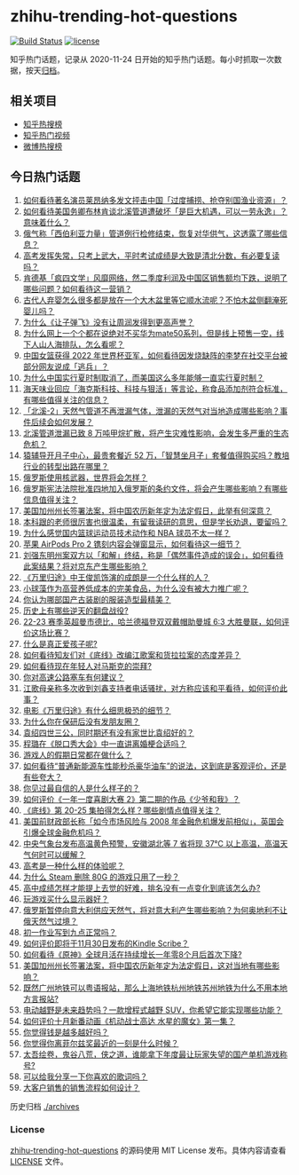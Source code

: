 # zhihu-trending-hot-questions

[![Build Status](https://github.com/justjavac/zhihu-trending-hot-questions/workflows/ci/badge.svg?branch=master)](https://github.com/justjavac/zhihu-trending-hot-questions/actions)
[![license](https://img.shields.io/github/license/justjavac/zhihu-trending-hot-questions)](https://github.com/justjavac/zhihu-trending-hot-questions/blob/master/LICENSE)

知乎热门话题，记录从 2020-11-24 日开始的知乎热门话题。每小时抓取一次数据，按天[归档](./archives)。

## 相关项目

- [知乎热搜榜](https://github.com/justjavac/zhihu-trending-top-search)
- [知乎热门视频](https://github.com/justjavac/zhihu-trending-hot-video)
- [微博热搜榜](https://github.com/justjavac/weibo-trending-hot-search)

## 今日热门话题

<!-- BEGIN -->
<!-- 最后更新时间 Mon Oct 03 2022 02:27:35 GMT+0800 (China Standard Time) -->

1. [如何看待著名演员莱昂纳多发文抨击中国「过度捕捞、抢夺别国渔业资源」？](https://www.zhihu.com/question/557317660)
1. [如何看待美国务卿布林肯谈北溪管道遭破坏「是巨大机遇，可以一劳永逸」？意味着什么？](https://www.zhihu.com/question/557383077)
1. [俄气称「西伯利亚力量」管道例行检修结束，恢复对华供气，这透露了哪些信息？](https://www.zhihu.com/question/556997507)
1. [高考发挥失常，只考上武大，平时考试成绩是大致是清北分数，有必要复读吗？](https://www.zhihu.com/question/338818378)
1. [肯德基「疯四文学」风靡网络，然二季度利润及中国区销售额均下跌，说明了哪些问题？如何看待这一营销？](https://www.zhihu.com/question/557324204)
1. [古代人弃婴怎么很多都是放在一个大木盆里等它顺水流呢？不怕木盆侧翻淹死婴儿吗？](https://www.zhihu.com/question/437680542)
1. [为什么《让子弹飞》没有让周润发得到更高声誉？](https://www.zhihu.com/question/22647053)
1. [为什么网上一个个都在说绝对不买华为mate50系列，但是线上预售一空，线下人山人海排队，怎么看呢？](https://www.zhihu.com/question/552339578)
1. [中国女篮获得 2022 年世界杯亚军，如何看待因发烧缺阵的李梦在社交平台被部分网友说成「逃兵」？](https://www.zhihu.com/question/557278801)
1. [为什么中国实行夏时制取消了，而美国这么多年能够一直实行夏时制？](https://www.zhihu.com/question/20309772)
1. [海天味业回应「海克斯科技、科技与狠活」等言论，称食品添加剂符合标准，有哪些值得关注的信息？](https://www.zhihu.com/question/557148861)
1. [「北溪-2」天然气管道不再泄漏气体，泄漏的天然气对当地造成哪些影响？事件后续会如何发展？](https://www.zhihu.com/question/557315335)
1. [北溪管道泄漏已致 8 万吨甲烷扩散，将产生灾难性影响，会发生多严重的生态危机？](https://www.zhihu.com/question/557427741)
1. [猿辅导开月子中心，最贵套餐近 52 万，「智慧坐月子」套餐值得购买吗？教培行业的转型出路在哪里？](https://www.zhihu.com/question/557197381)
1. [俄罗斯使用核武器，世界将会怎样？](https://www.zhihu.com/question/557282007)
1. [俄罗斯宪法法院批准四地加入俄罗斯的条约文件，将会产生哪些影响？有哪些信息值得关注？](https://www.zhihu.com/question/557404003)
1. [美国加州州长签署法案，将中国农历新年定为法定假日，此举有何深意？](https://www.zhihu.com/question/557321212)
1. [本科跟的老师很厉害也很温柔，有留我读研的意思，但是学长劝退，要留吗？](https://www.zhihu.com/question/556136790)
1. [为什么感觉国内篮球运动员技术动作和 NBA 球员不太一样？](https://www.zhihu.com/question/61311600)
1. [苹果 AirPods Pro 2 镌刻内容会弹窗显示，如何看待这一细节？](https://www.zhihu.com/question/556157524)
1. [刘强东明州案双方以「和解」终结，称是「偶然事件造成的误会」，如何看待此案结果？将对京东产生哪些影响？](https://www.zhihu.com/question/557364312)
1. [《万里归途》中王俊凯饰演的成朗是一个什么样的人？](https://www.zhihu.com/question/555843749)
1. [小球藻作为高营养低成本的完美食品，为什么没有被大力推广呢？](https://www.zhihu.com/question/506434416)
1. [你认为哪部国产古装剧的服装造型最精美？](https://www.zhihu.com/question/543147612)
1. [历史上有哪些逆天的翻盘战役?](https://www.zhihu.com/question/555618507)
1. [22-23 赛季英超曼市德比，哈兰德福登双双戴帽助曼城 6:3 大胜曼联，如何评价这场比赛？](https://www.zhihu.com/question/557417954)
1. [什么是真正爱孩子呢?](https://www.zhihu.com/question/550523397)
1. [如何看待知友们对《底线》改编江歌案和货拉拉案的态度差异？](https://www.zhihu.com/question/557176788)
1. [如何看待现在年轻人对马斯克的崇拜?](https://www.zhihu.com/question/399131581)
1. [你对高速公路塞车有何建议？](https://www.zhihu.com/question/515498320)
1. [江歌母亲称多次收到刘鑫支持者电话骚扰，对方称应该和平看待，如何评价此事？](https://www.zhihu.com/question/556829879)
1. [电影《万里归途》有什么细思极恐的细节？](https://www.zhihu.com/question/554025257)
1. [为什么你在保研后没有发朋友圈？](https://www.zhihu.com/question/489826876)
1. [袁绍四世三公，同时期还有没有家世比袁绍好的？](https://www.zhihu.com/question/497343399)
1. [程璐在《脱口秀大会》中一直讲离婚梗合适吗？](https://www.zhihu.com/question/555074685)
1. [游戏人的假期日常都在做什么？](https://www.zhihu.com/question/557264484)
1. [如何看待“普通新能源车性能秒杀豪华油车”的说法，这到底是客观评价，还是有些夸大？](https://www.zhihu.com/question/557270352)
1. [你见过最自信的人是什么样子的？](https://www.zhihu.com/question/275676095)
1. [如何评价《一年一度喜剧大赛 2》第二期的作品《少爷和我》？](https://www.zhihu.com/question/557083664)
1. [《底线》第 20-25 集拍得怎么样？哪些剧情点值得关注？](https://www.zhihu.com/question/556060437)
1. [美国前财政部长称「如今市场风险与 2008 年金融危机爆发前相似」，英国会引爆全球金融危机吗？](https://www.zhihu.com/question/557391622)
1. [中央气象台发布高温黄色预警，安徽湖北等 7 省将现 37℃ 以上高温，高温天气何时可以缓解？](https://www.zhihu.com/question/557380663)
1. [高考是一种什么样的体验呢？](https://www.zhihu.com/question/433126715)
1. [为什么 Steam 删除 80G 的游戏只用了一秒？](https://www.zhihu.com/question/356691295)
1. [高中成绩怎样才能提上去觉的好难，排名没有一点变化到底该怎么办?](https://www.zhihu.com/question/557325169)
1. [玩游戏买什么显示器好？](https://www.zhihu.com/question/399088407)
1. [俄罗斯暂停向意大利供应天然气，将对意大利产生哪些影响？为何奥地利不让俄天然气过境？](https://www.zhihu.com/question/557387537)
1. [初一作业写到九点正常吗？](https://www.zhihu.com/question/555946845)
1. [如何评价即将于11月30日发布的Kindle Scribe？](https://www.zhihu.com/question/556153080)
1. [如何看待《原神》全球月活在持续增长一年零8个月后首次下降?](https://www.zhihu.com/question/552688470)
1. [美国加州州长签署法案，将中国农历新年定为法定假日，这对当地有哪些影响？](https://www.zhihu.com/question/557320432)
1. [既然广州地铁可以粤语报站，那么上海地铁杭州地铁苏州地铁为什么不用本地方言报站?](https://www.zhihu.com/question/358115755)
1. [电动越野是未来趋势吗？一款增程式越野 SUV，你希望它能实现哪些功能？](https://www.zhihu.com/question/557038217)
1. [如何评价十月新番动画《机动战士高达 水星的魔女》第一集？](https://www.zhihu.com/question/557330506)
1. [你觉得钱是越多越好吗？](https://www.zhihu.com/question/557180110)
1. [你觉得你离菲尔兹奖最近的一刻是什么时候？](https://www.zhihu.com/question/36093280)
1. [太吾绘卷，鬼谷八荒，侠之道，谁能拿下年度最让玩家失望的国产单机游戏称号?](https://www.zhihu.com/question/555510778)
1. [可以给我分享一下你喜欢的歌词吗？](https://www.zhihu.com/question/555468107)
1. [大客户销售的销售流程如何设计？](https://www.zhihu.com/question/357801061)

<!-- END -->

历史归档 [./archives](./archives)

### License

[zhihu-trending-hot-questions](https://github.com/justjavac/zhihu-trending-hot-questions)
的源码使用 MIT License 发布。具体内容请查看 [LICENSE](./LICENSE) 文件。
